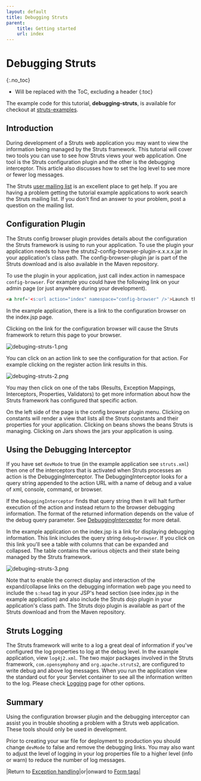 ```yaml
---
layout: default
title: Debugging Struts
parent:
    title: Getting started
    url: index
---
```


# Debugging Struts
{:.no_toc}

* Will be replaced with the ToC, excluding a header
{:toc}

The example code for this tutorial, **debugging-struts**, is available for checkout at [struts-examples](https://github.com/apache/struts-examples).

## Introduction

During development of a Struts web application you may want to view the information being managed by the Struts framework. 
This tutorial will cover two tools you can use to see how Struts views your web application. One tool is the Struts 
configuration plugin and the other is the debugging interceptor. This article also discusses how to set the log level 
to see more or fewer log messages.

The Struts [user mailing list](http://struts.apache.org/mail) is an excellent place to get help. If you are having 
a problem getting the tutorial example applications to work search the Struts mailing list. If you don't find an answer 
to your problem, post a question on the mailing list.

## Configuration Plugin

The Struts config browser plugin provides details about the configuration the Struts framework is using to run your 
application. To use the plugin your application needs to have the struts2-config-browser-plugin-x.x.x.x.jar in your 
application's class path. The config-browser-plugin jar is part of the Struts download and is also available in the Maven 
repository.

To use the plugin in your application, just call index.action in namespace `config-browser`. For example you could have 
the following link on your admin page (or just anywhere during your development).

```html
<a href='<s:url action="index" namespace="config-browser" />'>Launch the configuration browser</a>
```

In the example application, there is a link to the configuration browser on the index.jsp page.

Clicking on the link for the configuration browser will cause the Struts framework to return this page to your browser.

![debuging-struts-1.png](attachments/att17137672_debuging-struts-1.png)

You can click on an action link to see the configuration for that action. For example clicking on the register action 
link results in this.

![debuging-struts-2.png](attachments/att17137673_debuging-struts-2.png)

You may then click on one of the tabs (Results, Exception Mappings, Interceptors, Properties, Validators) to get more 
information about how the Struts framework has configured that specific action.

On the left side of the page is the config browser plugin menu. Clicking on constants will render a view that lists all 
the Struts constants and their properties for your application. Clicking on beans shows the beans Struts is managing. 
Clicking on Jars shows the jars your application is using.

## Using the Debugging Interceptor

If you have set `devMode` to true (in the example application see `struts.xml`) then one of the interceptors that is 
activated when Struts processes an action is the DebuggingInterceptor. The DebuggingInterceptor looks for a query 
string appended to the action URL with a name of debug and a value of xml, console, command, or browser.

If the `DebuggingInterceptor` finds that query string then it will halt further execution of the action and instead return 
to the browser debugging information. The format of the returned information depends on the value of the debug query parameter. 
See [DebuggingInterceptor](../core-developers/debugging-interceptor) for more detail.

In the example application on the index.jsp is a link for displaying debugging information. This link includes the query 
string `debug=browser`. If you click on this link you'll see a table with columns that can be expanded and collapsed. 
The table contains the various objects and their state being managed by the Struts framework.

![debuging-struts-3.png](attachments/att17137674_debuging-struts-3.png)

Note that to enable the correct display and interaction of the expand/collapse links on the debugging information web page 
you need to include the `s:head` tag in your JSP's head section (see index.jsp in the example application) and also include 
the Struts dojo plugin in your application's class path. The Struts dojo plugin is available as part of the Struts 
download and from the Maven repository.

## Struts Logging

The Struts framework will write to a log a great deal of information if you've configured the log properties to log at 
the debug level. In the example application, view `log4j2.xml`. The two major packages involved in the Struts framework, 
`com.opensymphony` and `org.apache.struts2`, are configured to write debug and above log messages. When you run the application 
view the standard out for your Servlet container to see all the information written to the log. Please check [Logging](../core-developers/logging)
page for other options.

## Summary

Using the configuration browser plugin and the debugging interceptor can assist you in trouble shooting a problem with 
a Struts web application. These tools should only be used in development.

Prior to creating your war file for deployment to production you should change `devMode` to false and remove the debugging 
links. You may also want to adjust the level of logging in your log properties file to a higher level (info or warn) to reduce 
the number of log messages.

|Return to [Exception handling](exception-handling)|or|onward to [Form tags](form-tags)|

